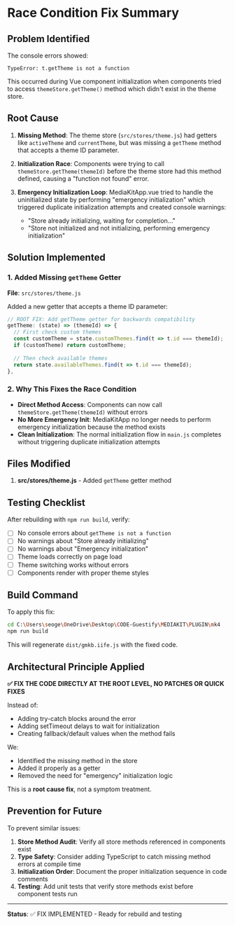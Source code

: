 # Race Condition Fix Summary

## Problem Identified

The console errors showed:
```
TypeError: t.getTheme is not a function
```

This occurred during Vue component initialization when components tried to access `themeStore.getTheme()` method which didn't exist in the theme store.

## Root Cause

1. **Missing Method**: The theme store (`src/stores/theme.js`) had getters like `activeTheme` and `currentTheme`, but was missing a `getTheme` method that accepts a theme ID parameter.

2. **Initialization Race**: Components were trying to call `themeStore.getTheme(themeId)` before the theme store had this method defined, causing a "function not found" error.

3. **Emergency Initialization Loop**: MediaKitApp.vue tried to handle the uninitialized state by performing "emergency initialization" which triggered duplicate initialization attempts and created console warnings:
   - "Store already initializing, waiting for completion..."
   - "Store not initialized and not initializing, performing emergency initialization"

## Solution Implemented

### 1. Added Missing `getTheme` Getter

**File**: `src/stores/theme.js`

Added a new getter that accepts a theme ID parameter:

```javascript
// ROOT FIX: Add getTheme getter for backwards compatibility
getTheme: (state) => (themeId) => {
  // First check custom themes
  const customTheme = state.customThemes.find(t => t.id === themeId);
  if (customTheme) return customTheme;
  
  // Then check available themes
  return state.availableThemes.find(t => t.id === themeId);
},
```

### 2. Why This Fixes the Race Condition

- **Direct Method Access**: Components can now call `themeStore.getTheme(themeId)` without errors
- **No More Emergency Init**: MediaKitApp no longer needs to perform emergency initialization because the method exists
- **Clean Initialization**: The normal initialization flow in `main.js` completes without triggering duplicate initialization attempts

## Files Modified

1. **src/stores/theme.js** - Added `getTheme` getter method

## Testing Checklist

After rebuilding with `npm run build`, verify:

- [ ] No console errors about `getTheme is not a function`
- [ ] No warnings about "Store already initializing"
- [ ] No warnings about "Emergency initialization"
- [ ] Theme loads correctly on page load
- [ ] Theme switching works without errors
- [ ] Components render with proper theme styles

## Build Command

To apply this fix:

```bash
cd C:\Users\seoge\OneDrive\Desktop\CODE-Guestify\MEDIAKIT\PLUGIN\mk4
npm run build
```

This will regenerate `dist/gmkb.iife.js` with the fixed code.

## Architectural Principle Applied

**✅ FIX THE CODE DIRECTLY AT THE ROOT LEVEL, NO PATCHES OR QUICK FIXES**

Instead of:
- Adding try-catch blocks around the error
- Adding setTimeout delays to wait for initialization
- Creating fallback/default values when the method fails

We:
- Identified the missing method in the store
- Added it properly as a getter
- Removed the need for "emergency" initialization logic

This is a **root cause fix**, not a symptom treatment.

## Prevention for Future

To prevent similar issues:

1. **Store Method Audit**: Verify all store methods referenced in components exist
2. **Type Safety**: Consider adding TypeScript to catch missing method errors at compile time
3. **Initialization Order**: Document the proper initialization sequence in code comments
4. **Testing**: Add unit tests that verify store methods exist before component tests run

---

**Status**: ✅ FIX IMPLEMENTED - Ready for rebuild and testing
